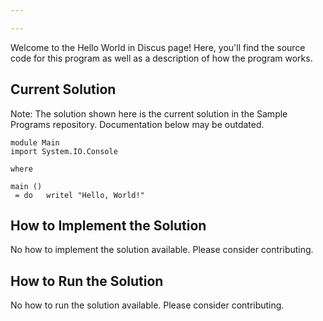 ```yaml
---

---
```


Welcome to the Hello World in Discus page! Here, you'll find the source code for this program as well as a description of how the program works.

## Current Solution

Note: The solution shown here is the current solution in the Sample Programs repository. Documentation below may be outdated.

```Discus
module Main
import System.IO.Console

where

main ()
 = do   writel "Hello, World!"

```

## How to Implement the Solution

No how to implement the solution available. Please consider contributing.

## How to Run the Solution

No how to run the solution available. Please consider contributing.